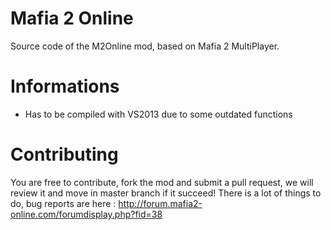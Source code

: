 # Mafia 2 Online
Source code of the M2Online mod, based on Mafia 2 MultiPlayer.

# Informations
- Has to be compiled with VS2013 due to some outdated functions

# Contributing
You are free to contribute, fork the mod and submit a pull request, we will review it and move in master branch if it succeed!
There is a lot of things to do, bug reports are here : http://forum.mafia2-online.com/forumdisplay.php?fid=38
